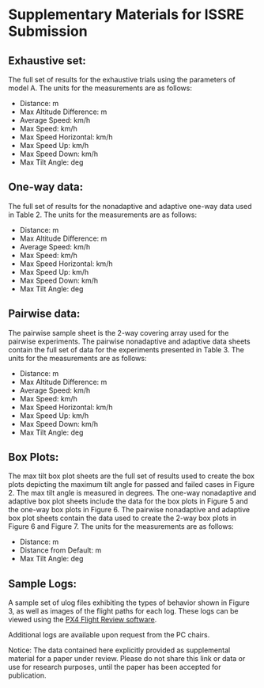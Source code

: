# Supplementary Materials for ISSRE Submission

## Exhaustive set: 
The full set of results for the exhaustive trials using the parameters of model A. 
The units for the measurements are as follows: 
- Distance: m
- Max Altitude Difference: m
- Average Speed: km/h
- Max Speed: km/h
- Max Speed Horizontal: km/h
- Max Speed Up: km/h
- Max Speed Down: km/h
- Max Tilt Angle: deg

## One-way data: 
The full set of results for the nonadaptive and adaptive one-way data used in Table 2. 
The units for the measurements are as follows: 
- Distance: m
- Max Altitude Difference: m
- Average Speed: km/h
- Max Speed: km/h
- Max Speed Horizontal: km/h
- Max Speed Up: km/h
- Max Speed Down: km/h
- Max Tilt Angle: deg

## Pairwise data: 
The pairwise sample sheet is the 2-way covering array used for the pairwise experiments. 
The pairwise nonadaptive and adaptive data sheets contain the full set of data for the experiments presented in Table 3. 
The units for the measurements are as follows: 
- Distance: m
- Max Altitude Difference: m
- Average Speed: km/h
- Max Speed: km/h
- Max Speed Horizontal: km/h
- Max Speed Up: km/h
- Max Speed Down: km/h
- Max Tilt Angle: deg

## Box Plots: 
The max tilt box plot sheets are the full set of results used to create the box plots depicting the maximum tilt angle for passed and failed cases in Figure 2. The max tilt angle is measured in degrees. 
The one-way nonadaptive and adaptive box plot sheets include the data for the box plots in Figure 5 and the one-way box plots in Figure 6. 
The pairwise nonadaptive and adaptive box plot sheets contain the data used to create the 2-way box plots in Figure 6 and Figure 7. 
The units for the measurements are as follows:
- Distance: m
- Distance from Default: m
- Max Tilt Angle: deg

## Sample Logs: 
A sample set of ulog files exhibiting the types of behavior shown in Figure 3, as well as images of the flight paths for each log. These logs can be viewed using the [PX4 Flight Review software](https://review.px4.io/upload). 

Additional logs are available upon request from the PC chairs.

Notice: The data contained here explicitly provided as supplemental material for a paper under review. Please do not share this link or data or use for research purposes, until the paper has been accepted for publication. 
